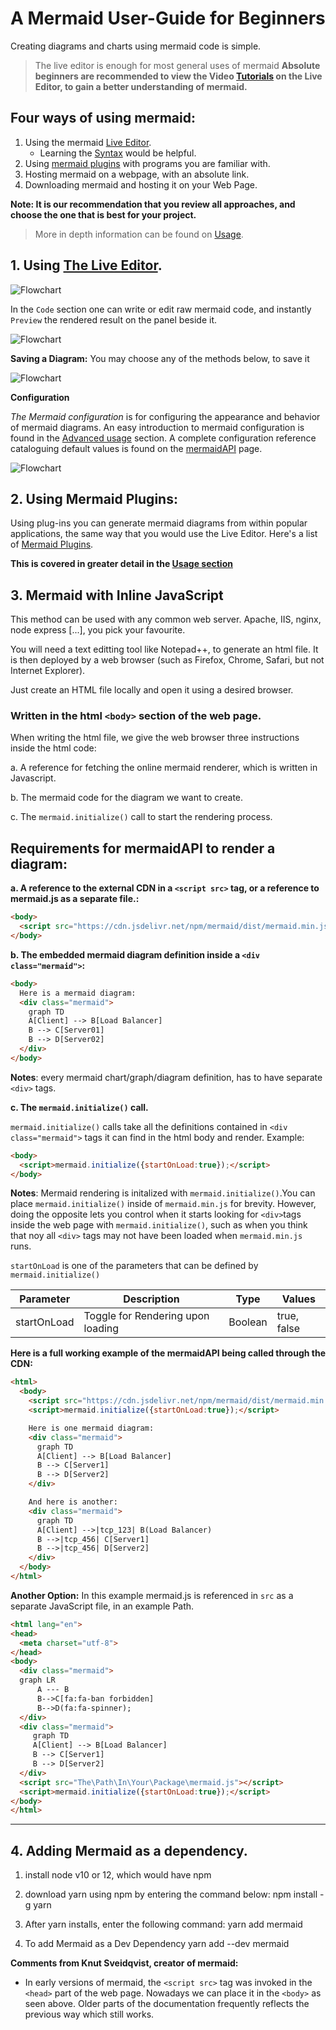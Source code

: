 # A Mermaid User-Guide for Beginners

Creating diagrams and charts using mermaid code is simple.

>The live editor is enough for most general uses of mermaid
**Absolute beginners are recommended to view the Video [Tutorials](./Tutorials.md) on the Live Editor, to gain a better understanding of mermaid.**


## Four ways of using mermaid:
1. Using the mermaid [Live Editor](https://mermaid-js.github.io/mermaid-live-editor/).
    - Learning the [Syntax](./n00b-syntaxReference) would be helpful.
2. Using [mermaid plugins](./integrations.md) with programs you are familiar with.
3. Hosting mermaid on a webpage, with an absolute link.
4. Downloading mermaid and hosting it on your Web Page.

**Note: It is our recommendation that you review all approaches, and choose the one that is best for your project.**

>More in depth information can be found on [Usage](./usage.md).

## 1. Using  [The Live Editor](https://mermaidjs.github.io/mermaid-live-editor).

![Flowchart](./img/Live-Editor-Usage.png)

In the `Code` section one can write or edit raw mermaid code, and instantly `Preview` the rendered result on the panel beside it.

![Flowchart](./img/DiagramDefinition.png)

**Saving a Diagram:**
You may choose any of the methods below, to save it 

![Flowchart](./img/Live-Editor-Choices.png)

**Configuration**

*The Mermaid configuration* is for configuring the appearance and behavior of mermaid diagrams. An easy introduction to mermaid configuration is found in the [Advanced usage](./n00b-advanced.md) section. A complete configuration reference cataloguing default values is found on the [mermaidAPI](Setup.md) page.

![Flowchart](./img/Configuration.png)


## 2. Using Mermaid Plugins:

Using plug-ins you can generate mermaid diagrams from within popular applications, the same way that you would use the Live Editor. Here's a list of [Mermaid Plugins](./integrations.md).

**This is covered in greater detail in the [Usage section](usage.md)**

## 3. Mermaid with Inline JavaScript

This method can be used with any common web server. Apache, IIS, nginx, node express [...], you pick your favourite.

You will need a text editting tool like Notepad++, to generate an html file. It is then deployed by a web browser (such as Firefox, Chrome, Safari, but not Internet Explorer).

Just create an HTML file locally and open it using a desired browser.

###  Written in the html `<body>` section of the web page.

When writing the html file, we give the web browser three instructions inside the html code:

a. A reference for fetching the online mermaid renderer, which is written in Javascript.

b. The mermaid code for the diagram we want to create.

c. The `mermaid.initialize()` call to start the rendering process.


## Requirements for mermaidAPI to render a diagram:

**a. A reference to the external CDN in a `<script src>` tag, or a reference to mermaid.js as a separate file.:**

```html
<body>
  <script src="https://cdn.jsdelivr.net/npm/mermaid/dist/mermaid.min.js"></script>
</body>
```

**b. The embedded mermaid diagram definition inside a `<div class="mermaid">`:**

```html
<body>
  Here is a mermaid diagram:
  <div class="mermaid">
    graph TD
    A[Client] --> B[Load Balancer]
    B --> C[Server01]
    B --> D[Server02]
  </div>
</body>
```
**Notes**: every mermaid chart/graph/diagram definition, has to have separate `<div>` tags.

**c. The `mermaid.initialize()` call.**

`mermaid.initialize()` calls take all the definitions contained in `<div class="mermaid">` tags it can find in the html body and render. Example:
```html
<body>
  <script>mermaid.initialize({startOnLoad:true});</script>
</body>
```

**Notes**:
Mermaid rendering is initalized with `mermaid.initialize()`.You can place `mermaid.initialize()` inside of `mermaid.min.js` for brevity. However, doing the opposite lets you control when it starts looking for `<div>`tags inside the web page with `mermaid.initialize()`, such as when you think that noy all `<div>` tags may not have been loaded when `mermaid.min.js` runs.

`startOnLoad` is one of the parameters that can be defined by `mermaid.initialize()`

| Parameter | Description     | Type   | Values                                               |
| --------- | --------------- | ------ | ---------------------------------------------------- |
|startOnLoad| Toggle for Rendering upon loading | Boolean | true, false                       |

**Here is a full working example of the mermaidAPI being called through the CDN:**

```html
<html>
  <body>
    <script src="https://cdn.jsdelivr.net/npm/mermaid/dist/mermaid.min.js"></script>
    <script>mermaid.initialize({startOnLoad:true});</script>

    Here is one mermaid diagram:
    <div class="mermaid">
      graph TD
      A[Client] --> B[Load Balancer]
      B --> C[Server1]
      B --> D[Server2]
    </div>

    And here is another:
    <div class="mermaid">
      graph TD
      A[Client] -->|tcp_123| B(Load Balancer)
      B -->|tcp_456| C[Server1]
      B -->|tcp_456| D[Server2]
    </div>
  </body>
</html>
```
**Another Option:**
In this example mermaid.js is referenced in `src` as a separate JavaScript file, in an example Path. 
```html
<html lang="en">
<head>
  <meta charset="utf-8">
</head>
<body>
  <div class="mermaid">
  graph LR
      A --- B
      B-->C[fa:fa-ban forbidden]
      B-->D(fa:fa-spinner);
  </div>
  <div class="mermaid">
     graph TD
     A[Client] --> B[Load Balancer]
     B --> C[Server1]
     B --> D[Server2]
  </div>
  <script src="The\Path\In\Your\Package\mermaid.js"></script>
  <script>mermaid.initialize({startOnLoad:true});</script>
</body>
</html>
```


---
## 4. Adding Mermaid as a dependency.

1. install node v10 or 12, which would have npm

2. download yarn using npm by entering the command below:
    npm install -g yarn

3. After yarn installs, enter the following command:
    yarn add mermaid
    
4. To add Mermaid as a Dev Dependency
    yarn add --dev mermaid
    


**Comments from Knut Sveidqvist, creator of mermaid:**
- In early versions of mermaid, the `<script src>` tag was invoked in the `<head>` part of the web page. Nowadays we can place it in the `<body>` as seen above. Older parts of the documentation frequently reflects the previous way which still works.
